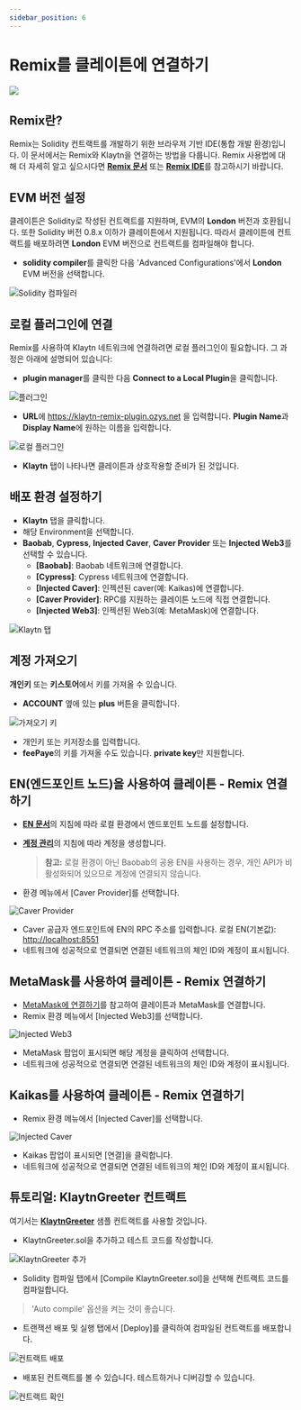 ```yaml
---
sidebar_position: 6
---
```


# Remix를 클레이튼에 연결하기

![](/img/build/tutorials/klaytnXremix.png)

## Remix란? <a href="#what-is-remix" id="what-is-remix"></a>

Remix는 Solidity 컨트랙트를 개발하기 위한 브라우저 기반 IDE(통합 개발 환경)입니다. 이 문서에서는 Remix와 Klaytn을 연결하는 방법을 다룹니다. Remix 사용법에 대해 더 자세히 알고 싶으시다면 [ **Remix 문서**](https://remix-ide.readthedocs.io/en/latest/) 또는 [**Remix IDE**](https://remix.ethereum.org/)를 참고하시기 바랍니다.

## EVM 버전 설정 <a href="#setup-evm-version" id="setup-evm-version"></a>

클레이튼은 Solidity로 작성된 컨트랙트를 지원하며, EVM의 **London** 버전과 호환됩니다. 또한 Solidity 버전 0.8.x 이하가 클레이튼에서 지원됩니다. 따라서 클레이튼에 컨트랙트를 배포하려면 **London** EVM 버전으로 컨트랙트를 컴파일해야 합니다.

* **solidity compiler**를 클릭한 다음 'Advanced Configurations'에서 **London** EVM 버전을 선택합니다.

![Solidity 컴파일러](/img/build/tutorials/remix-solidity-compiler.png)

## 로컬 플러그인에 연결 <a href="#connect-to-a-local-plugin" id="connect-to-a-local-plugin"></a>

Remix를 사용하여 Klaytn 네트워크에 연결하려면 로컬 플러그인이 필요합니다. 그 과정은 아래에 설명되어 있습니다:

* **plugin manager**를 클릭한 다음 **Connect to a Local Plugin**을 클릭합니다.

![플러그인](/img/build/tutorials/remix-environment-plugin.png)

* **URL**에 https://klaytn-remix-plugin.ozys.net 을 입력합니다. **Plugin Name**과 **Display Name**에 원하는 이름을 입력합니다.

![로컬 플러그인](/img/build/tutorials/remix-local-plugin.png)

* **Klaytn** 탭이 나타나면 클레이튼과 상호작용할 준비가 된 것입니다.

## 배포 환경 설정하기 <a href="#setting-up-the-deployment-environment" id="setting-up-the-deployment-environment"></a>

* **Klaytn** 탭을 클릭합니다.
* 해당 Environment을 선택합니다.
* **Baobab**, **Cypress**, **Injected Caver**, **Caver Provider** 또는 **Injected Web3**를 선택할 수 있습니다.
  * **\[Baobab]**: Baobab 네트워크에 연결합니다.
  * **\[Cypress]**: Cypress 네트워크에 연결합니다.
  * **\[Injected Caver]**: 인젝션된 caver(예: Kaikas)에 연결합니다.
  * **\[Caver Provider]**: RPC를 지원하는 클레이튼 노드에 직접 연결합니다.
  * **\[Injected Web3]**: 인젝션된 Web3(예: MetaMask)에 연결합니다.

![Klaytn 탭](/img/build/tutorials/remix-klaytn-tab.png)

## 계정 가져오기 <a href="#import-account" id="import-account"></a>

**개인키** 또는 **키스토어**에서 키를 가져올 수 있습니다.
* **ACCOUNT** 옆에 있는 **plus** 버튼을 클릭합니다.

![가져오기 키](/img/build/tutorials/remix-klaytn-import-account.png)

* 개인키 또는 키저장소를 입력합니다.
* **feePaye**의 키를 가져올 수도 있습니다. **private key**만 지원합니다.

## EN(엔드포인트 노드)을 사용하여 클레이튼 - Remix 연결하기 <a href="#connecting-klaytn-remix-using-en" id="connecting-klaytn-remix-using-en"></a>

* [**EN 문서**](https://docs.klaytn.foundation/getting-started/quick-start/launch-an-en)의 지침에 따라 로컬 환경에서 엔드포인트 노드를 설정합니다.
* [**계정 관리**](https://docs.klaytn.foundation/getting-started/account)의 지침에 따라 계정을 생성합니다.

    > **참고:** 로컬 환경이 아닌 Baobab의 공용 EN을 사용하는 경우, 개인 API가 비활성화되어 있으므로 계정에 연결되지 않습니다.
* 환경 메뉴에서 \[Caver Provider]를 선택합니다.

![Caver Provider](/img/build/tutorials/env-caver-provider.png)

* Caver 공급자 엔드포인트에 EN의 RPC 주소를 입력합니다. 로컬 EN(기본값): [http://localhost:8551](http://localhost:8551/)
* 네트워크에 성공적으로 연결되면 연결된 네트워크의 체인 ID와 계정이 표시됩니다.

## MetaMask를 사용하여 클레이튼 - Remix 연결하기  <a href="#connecting-klaytn-remix-using-metamask" id="connecting-klaytn-remix-using-metamask"></a>

* [MetaMask에 연결하기](https://docs.klaytn.foundation/dapp/tutorials/connecting-metamask)를 참고하여 클레이튼과 MetaMask를 연결합니다.
* Remix 환경 메뉴에서 \[Injected Web3]를 선택합니다.

![Injected Web3](/img/build/tutorials/env-injected-web3.png)

* MetaMask 팝업이 표시되면 해당 계정을 클릭하여 선택합니다.
* 네트워크에 성공적으로 연결되면 연결된 네트워크의 체인 ID와 계정이 표시됩니다.

## Kaikas를 사용하여 클레이튼 - Remix 연결하기 <a href="#connecting-klaytn-remix-using-kaikas" id="connecting-klaytn-remix-using-kaikas"></a>

* Remix 환경 메뉴에서 \[Injected Caver]를 선택합니다.

![Injected Caver](/img/build/tutorials/env-injected-caver.png)

* Kaikas 팝업이 표시되면 \[연결]을 클릭합니다.
* 네트워크에 성공적으로 연결되면 연결된 네트워크의 체인 ID와 계정이 표시됩니다.

## 튜토리얼: KlaytnGreeter 컨트랙트 <a href="#tutorial-klaytngreeter-contract" id="tutorial-klaytngreeter-contract"></a>

여기서는 [**KlaytnGreeter**](https://docs.klaytn.foundation/smart-contract/sample-contracts/klaytngreeter) 샘플 컨트랙트를 사용할 것입니다.

* KlaytnGreeter.sol을 추가하고 테스트 코드를 작성합니다.

![KlaytnGreeter 추가](/img/build/tutorials/remix-add-klaytngreeter.png)

* Solidity 컴파일 탭에서 \[Compile KlaytnGreeter.sol]을 선택해 컨트랙트 코드를 컴파일합니다.

> 'Auto compile' 옵션을 켜는 것이 좋습니다.

* 트랜잭션 배포 및 실행 탭에서 \[Deploy]를 클릭하여 컴파일된 컨트랙트를 배포합니다.

![컨트랙트 배포](/img/build/tutorials/remix-deploy-run-tx.png)

* 배포된 컨트랙트를 볼 수 있습니다. 테스트하거나 디버깅할 수 있습니다.

![컨트랙트 확인](/img/build/tutorials/remix-test-or-debug.png)
